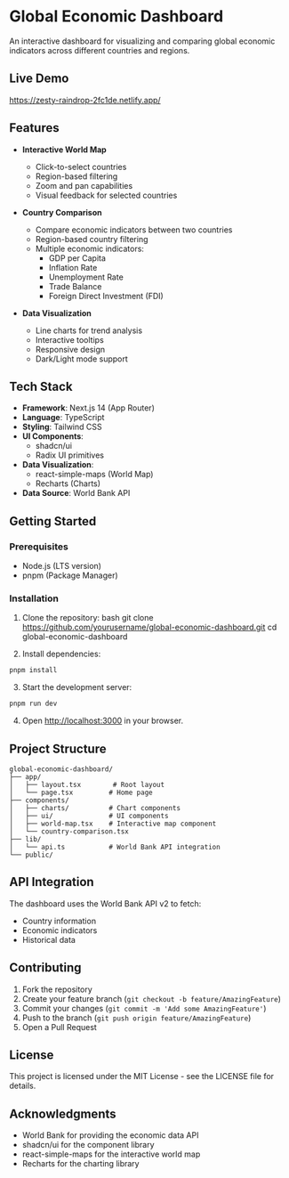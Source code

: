 # Global Economic Dashboard

An interactive dashboard for visualizing and comparing global economic indicators across different countries and regions.

## Live Demo
https://zesty-raindrop-2fc1de.netlify.app/

## Features

- **Interactive World Map**
  - Click-to-select countries
  - Region-based filtering
  - Zoom and pan capabilities
  - Visual feedback for selected countries

- **Country Comparison**
  - Compare economic indicators between two countries
  - Region-based country filtering
  - Multiple economic indicators:
    - GDP per Capita
    - Inflation Rate
    - Unemployment Rate
    - Trade Balance
    - Foreign Direct Investment (FDI)

- **Data Visualization**
  - Line charts for trend analysis
  - Interactive tooltips
  - Responsive design
  - Dark/Light mode support

## Tech Stack

- **Framework**: Next.js 14 (App Router)
- **Language**: TypeScript
- **Styling**: Tailwind CSS
- **UI Components**: 
  - shadcn/ui
  - Radix UI primitives
- **Data Visualization**:
  - react-simple-maps (World Map)
  - Recharts (Charts)
- **Data Source**: World Bank API

## Getting Started

### Prerequisites

- Node.js (LTS version)
- pnpm (Package Manager)

### Installation

1. Clone the repository:
bash
git clone https://github.com/yourusername/global-economic-dashboard.git
cd global-economic-dashboard

2. Install dependencies:

```bash
pnpm install
```

3. Start the development server:

```bash
pnpm run dev
```

4. Open [http://localhost:3000](http://localhost:3000) in your browser.

## Project Structure

```
global-economic-dashboard/
├── app/
│   ├── layout.tsx        # Root layout
│   └── page.tsx         # Home page
├── components/
│   ├── charts/          # Chart components
│   ├── ui/              # UI components
│   ├── world-map.tsx    # Interactive map component
│   └── country-comparison.tsx
├── lib/
│   └── api.ts           # World Bank API integration
└── public/
```

## API Integration

The dashboard uses the World Bank API v2 to fetch:
- Country information
- Economic indicators
- Historical data

## Contributing

1. Fork the repository
2. Create your feature branch (`git checkout -b feature/AmazingFeature`)
3. Commit your changes (`git commit -m 'Add some AmazingFeature'`)
4. Push to the branch (`git push origin feature/AmazingFeature`)
5. Open a Pull Request

## License

This project is licensed under the MIT License - see the LICENSE file for details.

## Acknowledgments

- World Bank for providing the economic data API
- shadcn/ui for the component library
- react-simple-maps for the interactive world map
- Recharts for the charting library